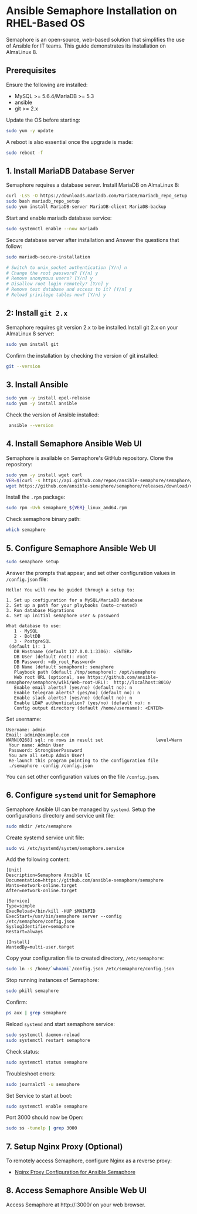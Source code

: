 # **Ansible Semaphore Installation on RHEL-Based OS**

Semaphore is an open-source, web-based solution that simplifies the use of Ansible for IT teams. This guide demonstrates its installation on AlmaLinux 8.

## **Prerequisites**

Ensure the following are installed:

- MySQL >= 5.6.4/MariaDB >= 5.3
- ansible
- git >= 2.x

Update the OS before starting:

```bash
sudo yum -y update
```

A reboot is also essential once the upgrade is made:

```bash
sudo reboot -f
```

## **1. Install MariaDB Database Server**

Semaphore requires a database server. Install MariaDB on AlmaLinux 8:

```bash
curl -LsS -O https://downloads.mariadb.com/MariaDB/mariadb_repo_setup
sudo bash mariadb_repo_setup
sudo yum install MariaDB-server MariaDB-client MariaDB-backup
```

Start and enable mariadb database service:

```bash
sudo systemctl enable --now mariadb
```

Secure database server after installation and Answer the questions that follow:

```bash
sudo mariadb-secure-installation

# Switch to unix_socket authentication [Y/n] n
# Change the root password? [Y/n] y
# Remove anonymous users? [Y/n] y
# Disallow root login remotely? [Y/n] y
# Remove test database and access to it? [Y/n] y
# Reload privilege tables now? [Y/n] y
```

## **2: Install `git 2.x`**

Semaphore requires git version 2.x to be installed.Install git 2.x on your AlmaLinux 8 server:

```bash
sudo yum install git
```
Confirm the installation by checking the version of git installed:

```bash
git --version
```

## **3. Install Ansible**

```bash
sudo yum -y install epel-release
sudo yum -y install ansible
```

Check the version of Ansible installed:

```bash
 ansible --version
```

## **4. Install Semaphore Ansible Web UI**

Semaphore is available on Semaphore's GitHub repository. Clone the repository:

```bash
sudo yum -y install wget curl
VER=$(curl -s https://api.github.com/repos/ansible-semaphore/semaphore/releases/latest|grep tag_name | cut -d '"' -f 4|sed 's/v//g')
wget https://github.com/ansible-semaphore/semaphore/releases/download/v${VER}/semaphore_${VER}_linux_amd64.rpm
```

Install the `.rpm` package:

```bash
sudo rpm -Uvh semaphore_${VER}_linux_amd64.rpm
```

Check semaphore binary path:

```bash
which semaphore
```

## **5. Configure Semaphore Ansible Web UI**

```bash
sudo semaphore setup
```

Answer the prompts that appear, and set other configuration values in `/config.json` file:

```
Hello! You will now be guided through a setup to:

1. Set up configuration for a MySQL/MariaDB database
2. Set up a path for your playbooks (auto-created)
3. Run database Migrations
4. Set up initial semaphore user & password

What database to use:
   1 - MySQL
   2 - BoltDB
   3 - PostgreSQL
 (default 1): 1
   DB Hostname (default 127.0.0.1:3306): <ENTER>
   DB User (default root): root
   DB Password: <db_root_Password>  
   DB Name (default semaphore): semaphore
   Playbook path (default /tmp/semaphore): /opt/semaphore
   Web root URL (optional, see https://github.com/ansible-semaphore/semaphore/wiki/Web-root-URL):  http://localhost:8010/
   Enable email alerts? (yes/no) (default no): n
   Enable telegram alerts? (yes/no) (default no): n
   Enable slack alerts? (yes/no) (default no): n
   Enable LDAP authentication? (yes/no) (default no): n
   Config output directory (default /home/username): <ENTER>
```

Set username:

```
Username: admin
Email: admin@example.com
WARN[0268] sql: no rows in result set                    level=Warn
 Your name: Admin User
 Password: StrongUserPassword 
 You are all setup Admin User!
 Re-launch this program pointing to the configuration file
 ./semaphore -config /config.json
```

You can set other configuration values on the file `/config.json`.

## **6. Configure `systemd` unit for Semaphore**

Semaphore Ansible UI can be managed by `systemd`. Setup the configurations directory and service unit file:

```bash
sudo mkdir /etc/semaphore
```

Create systemd service unit file:

```bash
sudo vi /etc/systemd/system/semaphore.service
```

Add the following content:

```
[Unit]
Description=Semaphore Ansible UI
Documentation=https://github.com/ansible-semaphore/semaphore
Wants=network-online.target
After=network-online.target

[Service]
Type=simple
ExecReload=/bin/kill -HUP $MAINPID
ExecStart=/usr/bin/semaphore server --config /etc/semaphore/config.json
SyslogIdentifier=semaphore
Restart=always

[Install]
WantedBy=multi-user.target
```

Copy your configuration file to created directory, `/etc/semaphore`:

```bash
sudo ln -s /home/`whoami`/config.json /etc/semaphore/config.json
```

Stop running instances of Semaphore:

```bash
sudo pkill semaphore
```

Confirm:

```bash
ps aux | grep semaphore
```

Reload `systemd` and start semaphore service:

```bash
sudo systemctl daemon-reload
sudo systemctl restart semaphore
```

Check status:

```bash
sudo systemctl status semaphore
```

Troubleshoot errors:
```bash
sudo journalctl -u semaphore
```

Set Service to start at boot:

```bash
sudo systemctl enable semaphore
```

Port 3000 should now be Open:

```bash
sudo ss -tunelp | grep 3000
```

## **7. Setup Nginx Proxy (Optional)**

To remotely access Semaphore, configure Nginx as a reverse proxy: 

- [Nginx Proxy Configuration for Ansible Semaphore](/Docs/Ansible-Semaphore-Guides/Nginx-Proxy-Configuration-for-Ansible-Semaphore.md)

## **8. Access Semaphore Ansible Web UI**

Access Semaphore at http://<your-server-ip>:3000/ on your web browser.
